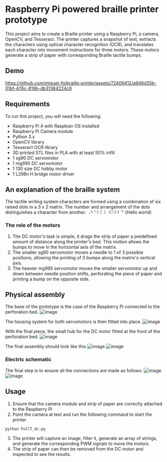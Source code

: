 # Raspberry Pi powered braille printer prototype
This project aims to create a Braille printer using a Raspberry Pi, a camera, OpenCV, and Tesseract. The printer captures a snapshot of text, extracts the characters using optical character recognition (OCR), and translates each character into movement instructions for three motors. These motors generate a strip of paper with corresponding Braille tactile bumps.

## Demo
https://github.com/miguel-fg/braille-printer/assets/72409412/a946d35b-01bf-476c-819b-db31384224c9


## Requirements
To run this project, you will need the following:
 - Raspberry Pi 4 with Raspbian OS installed
 - Raspberry Pi Camera module
 - Python 3.x
 - OpenCV library
 - Tesseract OCR library
 - 3D printed STL files in PLA with at least 50% infill
 - 1 sg90 DC servomotor
 - 1 mg995 DC servomotor
 - 1 130 size DC hobby motor
 - 1 L298n H bridge motor driver

## An explanation of the braille system
The tactile writing system characters are formed using a combination of six raised dots in a 3 x 2 matrix. The number and arrangement of the dots distinguishes a character from another. 
  ⠠⠓⠑⠇⠇⠕ ⠺⠕⠗⠇⠙ (Hello world)

### The role of the motors
1. The DC motor's task is simple, it drags the strip of paper a predefined amount of distance along the printer's bed. This motion allows the bumps to move in the horizontal axis of the matrix.
2. The smaller sg90 servomotor moves a needle to 1 of 3 possible positions, allowing the printing of 3 bumps along the matrix's vertical axis.
3. The heavier mg995 servomotor moves the smaller servomotor up and down between needle position shifts, perforating the piece of paper and printing a bump on the opposite side.

## Physical assembly
The base of the prototype is the case of the Raspberry Pi connected to the perforation bed. 
![image](https://github.com/miguel-fg/braille-printer/assets/72409412/26d7047a-d48b-4d8e-b5c4-9b0e11c7359d)

The housing system for both servomotors is then fitted into place.
![image](https://github.com/miguel-fg/braille-printer/assets/72409412/f2a93450-5f4b-4624-b94a-bacb70076343)

With the final piece, the small hub for the DC motor fitted at the front of the perforation bed.
![image](https://github.com/miguel-fg/braille-printer/assets/72409412/637b717c-cfe8-4e0b-88b3-5ca490e06660)

The final assembly should look like this
![image](https://github.com/miguel-fg/braille-printer/assets/72409412/9dd0a2f5-bada-4d82-8760-9073b725c7bb)
![image](https://github.com/miguel-fg/braille-printer/assets/72409412/74c50718-df81-48d4-851e-b19d50c1b468)


### Electric schematic
The final step is to ensure all the connections are made as follows:
![image](https://github.com/miguel-fg/braille-printer/assets/72409412/7c8d2f09-c17d-4068-9c61-dca79622dec0)
![image](https://github.com/miguel-fg/braille-printer/assets/72409412/5795d02e-cf38-419e-92ea-bb057eb72001)

## Usage
1. Ensure that the camera module and strip of paper are correctly attached to the Raspberry Pi
2. Point the camera at text and run the following command to start the printer
  ```
  python FullT_dc.py
  ```
3. The printer will capture an image, filter it, generate an array of strings, and generate the corresponding PWM signals to move the motors.
4. The strip of paper can then be removed from the DC motor and inspected to see the results.


